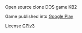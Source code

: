 Open source clone DOS game KB2

Game published into [Google Play](https://play.google.com/store/apps/details?id=by.siarhei.kb2)

License [GPlv3](https://github.com/Neschur/KB2/blob/master/LICENSE)

